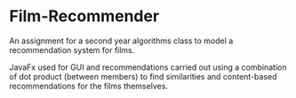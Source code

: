 Film-Recommender
================

An assignment for a second year algorithms class to model a recommendation system for films. 

JavaFx used for GUI and recommendations carried out using a combination of dot product (between members)
to find similarities and content-based recommendations for the films themselves.
